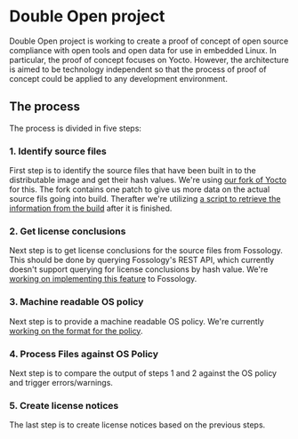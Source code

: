 # Double Open project

Double Open project is working to create a proof of concept of open source compliance with open tools and open data for use in embedded Linux. In particular, the proof of concept focuses on Yocto. However, the architecture is aimed to be technology independent so that the process of proof of concept could be applied to any development environment.

## The process

The process is divided in five steps:

### 1. Identify source files

First step is to identify the source files that have been built in to the distributable image and get their hash values. We're using [our fork of Yocto](https://github.com/doubleopen-project/yocto) for this. The fork contains one patch to give us more data on the actual source fils going into build. Therafter we're utilizing [a script to retrieve the information from the build](https://github.com/doubleopen-project/yocto-hash-list) after it is finished.

### 2. Get license conclusions

Next step is to get license conclusions for the source files from Fossology. This should be done by querying Fossology's REST API, which currently doesn't support querying for license conclusions by hash value. We're [working on implementing this feature](https://github.com/doubleopen-project/fossology) to Fossology.

### 3. Machine readable OS policy

Next step is to provide a machine readable OS policy. We're currently [working on the format for the policy](https://github.com/doubleopen-project/policy-engine/blob/master/Policy_Engine.md).

### 4. Process Files against OS Policy

Next step is to compare the output of steps 1 and 2 against the OS policy and trigger errors/warnings.

### 5. Create license notices

The last step is to create license notices based on the previous steps.
